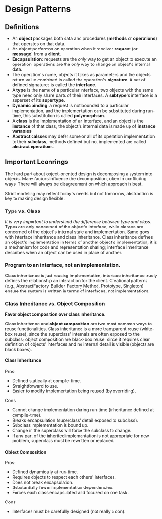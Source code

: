 # Design Patterns

## Definitions

- An **object** packages both data and procedures (**methods** or **operations**) that operates on that data.
- An object performas an operation when it receives **request** (or **message**) from a **client**.
- **Encapsulation**: requests are the *only* way to get an object to execute an operation, operations are the *only* way to change an object's internal data.
- The operation's name, objects it takes as parameters and the objects return value combined is called the operation's **signature**. A set of defined signatures is called the **interface**.
- A **type** is the name of a particular interface, two objects with the same type need only share parts of their interfaces. A **subtype**'s interface is a superset of its **supertype**.
- **Dynamic binding**: a request is not bounded to a particular implementation, and the implementation can be substituted during run-time, this substitution is called **polymorphism**.
- A **class** is the implementation of an interface, and an object is the **instance** of that class, the object's internal data is made up of **instance variables**.
- **Abstract calss**es may defer some or all of its operation implementation to their **subclass**, methods defined but not implemented are called **abstract operation**s.

## Important Leanrings

The hard part about object-oriented design is decomposing a system into objects. Many factors influence the decomposition, often in conflicting ways. There will always be disagreement on which approach is best.

Strict modeling may reflect today's needs but not tomorrow, abstraction is key to making design flexible.

### Type vs. Class

*It is very important to understand the difference between type and class*. Types are only concerned of the object's interface, while classes are concerned of the object's internal state and implementation. Same goes with interface inheritance and class inheritance. Class inheritance defines an object's implementation in terms of another object's implementation, it is a mechanism for code and representation sharing; interface inheritance describes when an object can be used in place of another.

### Program to an interface, not an implementation.

Class inheritance is just reusing implementation, interface inheritance truely defines the relationship an interaction for the client. Creational patterns (e.g., AbstractFactory, Builder, Factory Method, Prototype, Singleton) ensure the system is written in terms of interfaces, not implementations.

### Class Inheritance vs. Object Composition

**Favor object composition over class inheritance.**

Class inheritance and **object composition** are two most common ways to reuse functionalities. Class inheritance is a more transparent reuse (white-box reuse), since the superclass' internals are often exposed to the subclass; object composition are black-box reuse, since it requires clear definition of objects' interfaces and no internal detail is visible (objects are black boxes).

#### Class Inheritance

Pros:

- Defined statically at compile-time.
- Straightforward to use.
- Easier to modify implementation being reused (by overriding).

Cons:

- Cannot change implementation during run-time (inheritance defined at compile-time).
- Breaks encapsulation (superclass' detail exposed to subclass).
- Subclass implementation is bound up.
- Change in the superclass will force the subclass to change.
- If any part of the inherited implementation is not appropriate for new problem, superclass must be rewritten or replaced.

#### Object Composition

Pros:

- Defined dynamically at run-time.
- Requires objects to respect each others' interfaces.
- Does not break encapsulation.
- Substantially fewer implementation dependencies.
- Forces each class encapsulated and focused on one task.

Cons:

- Interfaces must be carefullly designed (not really a con).
